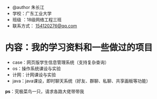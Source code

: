 - @author 朱长江 
- 学校：广东工业大学
- 班级 ：18级网络工程三班
- 联系方式： 154120276@qq.com
# 内容：我的学习资料和一些做过的项目
- case：网页版学生信息管理系统（支持复杂查询）
- os：操作系统课设与实验
- 计网：计网课设与实验
- java：java课设，即时聊天系统（好友、群聊、私聊、共享画板等功能）


**ps**：究极菜鸟一只，请求各路大佬带带我
